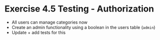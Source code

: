# Exercise 4.5 Testing - Authorization

- All users can manage categories now
- Create an admin functionality using a boolean in the users table (`admin`)
- Update + add tests for this
